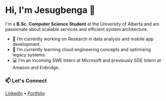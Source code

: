 # Hi, I'm Jesugbenga 👋  

I'm a **B.Sc. Computer Science Student** at the University of Alberta and am passionate about scalable services and efficient system architecture.  

- 🔭 I’m currently working on Research in data analysis and mobile app development.
- 🌱 I’m currently learning cloud engineering concepts and optimising legacy systems.
- 💻 I'm an incoming SWE Intern at Microsoft and previously SDE Intern at Amazon and Enbridge.

### 📫 Let's Connect  
[LinkedIn](https://www.linkedin.com/in/jesugbenga-omoniwa) • [Portfolio](https://jesugbenga.github.io/)  

